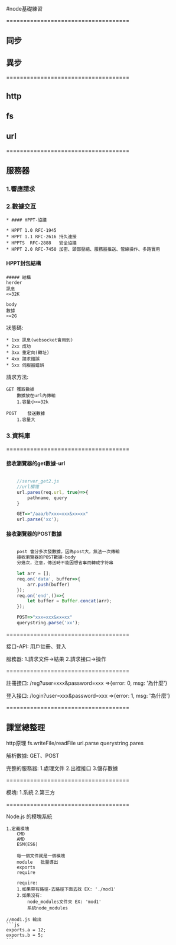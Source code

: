 #node基礎練習


====================================

## 同步
## 異步

====================================

## http
## fs
## url

====================================

## 服務器

### 1.響應請求

### 2.數據交互

	* #### HPPT-協議

	* HPPT 1.0 RFC-1945
	* HPPT 1.1 RFC-2616	持久連接
	* HPPTS	 RFC-2888	安全協議
	* HPPT 2.0 RFC-7450	加密、頭部壓縮、服務器推送、管線操作、多路實用

#### HPPT封包結構

	##### 結構
	herder
	訊息
	<=32K

	body
	數據
	<=2G

狀態碼:

	* 1xx 訊息(websocket會用到)
	* 2xx 成功
	* 3xx 重定向(轉址)
	* 4xx 請求錯誤
	* 5xx 伺服器錯誤

請求方法:

	GET	獲取數據
		數據放在url內傳輸
		1.容量小<=32k

	POST	發送數據
		1.容量大

### 3.資料庫



====================================

#### 接收瀏覽器的get數據-url
```js

	//server_get2.js
	//url模塊
	url.pares(req.url, true)=>{
		pathname, query
	}

	GET=>"/aaa/b?xxx=xxx&xx=xx"
	url.parse('xx');

```

#### 接收瀏覽器的POST數據
```js

	post 會分多次發數據，因為post大，無法一次傳輸
	接收瀏覽器的POST數據-body
	分幾次，注意，傳送時不能因想省事而轉成字符串

	let arr = [];
	req.on('data', buffer=>{
		arr.push(buffer)
	});
	req.on('end',()=>{
		let buffer = Buffer.concat(arr);
	});

	POST=>"xxx=xxx&xx=xx"
	querystring.parse('xx');

```

====================================

接口-API:
用戶註冊、登入

服務器:
	1.請求文件->結果
	2.請求接口->操作

====================================

註冊接口:
/reg?user=xxx&password=xxx
=>{error: 0, msg: '為什麼'}

登入接口:
/login?user=xxx&password=xxx
=>{error: 1, msg: '為什麼'}


====================================

## 課堂總整理
http原理
fs.writeFile/readFile
url.parse
querystring.pares

解析數據: GET、POST

完整的服務器:
	1.處理文件
	2.出裡接口
	3.儲存數據


====================================

模塊:
	1.系統
	2.第三方

====================================

Node.js 的模塊系統

	1.定義模塊
		CMD
		AMD
		ESM(ES6)

		每一個文件就是一個模塊
		module	 批量導出
		exports
		require

		require:
		1.如果帶有路徑-去路徑下面去找 EX: './mod1'
		2.如果沒有:
			node_modules文件夾 EX: 'mod1'
			系統node_modules

	//mod1.js 輸出
	```js
	exports.a = 12;
	exports.b = 5;
	```

